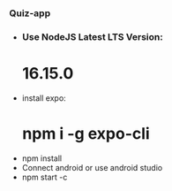 ### Quiz-app
- <h3>Use NodeJS Latest LTS Version:</h3><h1> 16.15.0</h1>
- install expo: <h1>npm i -g expo-cli</h1>
- npm install 
- Connect android or use android studio
- npm start -c
